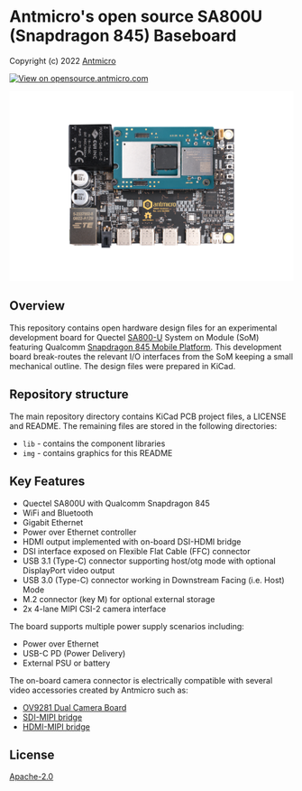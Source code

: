 # Antmicro's open source SA800U (Snapdragon 845) Baseboard

Copyright (c) 2022 [Antmicro](https://www.antmicro.com)

[![View on opensource.antmicro.com](https://img.shields.io/badge/View%20on-Antmicro%20Open%20Source%20Portal-332d37?style=flat-square)](https://opensource.antmicro.com/projects/snapdragon-845-baseboard)

![Baseboard visualization](img/sa800u-baseboard.png)

## Overview

This repository contains open hardware design files for an experimental development board for Quectel [SA800-U](https://www.quectel.com/product/sa800u-wf-smart-module) System on Module (SoM) featuring Qualcomm [Snapdragon 845 Mobile Platform](https://www.qualcomm.com/products/application/smartphones/snapdragon-8-series-mobile-platforms/snapdragon-845-mobile-platform).
This development board break-routes the relevant I/O interfaces from the SoM keeping a small mechanical outline. 
The design files were prepared in KiCad.

## Repository structure

The main repository directory contains KiCad PCB project files, a LICENSE and README.
The remaining files are stored in the following directories:

* `lib` - contains the component libraries
* `img` - contains graphics for this README

## Key Features

* Quectel SA800U with Qualcomm Snapdragon 845
* WiFi and Bluetooth
* Gigabit Ethernet
* Power over Ethernet controller
* HDMI output implemented with on-board DSI-HDMI bridge
* DSI interface exposed on Flexible Flat Cable (FFC) connector
* USB 3.1 (Type-C) connector supporting host/otg mode with optional DisplayPort video output
* USB 3.0 (Type-C) connector working in Downstream Facing (i.e. Host) Mode
* M.2 connector (key M) for optional external storage
* 2x 4-lane MIPI CSI-2 camera interface

The board supports multiple power supply scenarios including:

* Power over Ethernet
* USB-C PD (Power Delivery)
* External PSU or battery

The on-board camera connector is electrically compatible with several video accessories created by Antmicro such as:
 
* [OV9281 Dual Camera Board](https://github.com/antmicro/ov9281-camera-board)
* [SDI-MIPI bridge](https://github.com/antmicro/sdi-mipi-bridge)
* [HDMI-MIPI bridge](https://github.com/antmicro/hdmi-mipi-bridge)

## License

[Apache-2.0](LICENSE)
